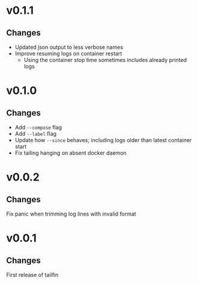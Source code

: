 # v0.1.1

## Changes
* Updated json output to less verbose names
* Improve resuming logs on container restart
  * Using the container stop time sometimes includes already printed logs

# v0.1.0

## Changes
* Add `--compose` flag
* Add `--label` flag
* Update how `--since` behaves; including logs older than latest container start
* Fix tailing hanging on absent docker daemon

# v0.0.2

## Changes
Fix panic when trimming log lines with invalid format

# v0.0.1

## Changes
First release of tailfin
